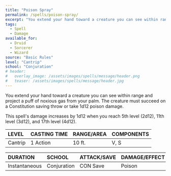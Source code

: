 ```yaml
---
title: "Poison Spray"
permalink: /spells/poison-spray/
excerpt: "You extend your hand toward a creature you can see within range and project a puff of noxious gas from your palm."
tags:
  - Spell
  - Damage
available_for:
  - Druid
  - Sorcerer
  - Wizard
source: "Basic Rules"
level: "Cantrip"
school: "Conjuration"
# header:
#   overlay_image: /assets/images/spells/message/header.png
#   teaser: /assets/images/spells/message/header.jpg
---
```


You extend your hand toward a creature you can see within range and project a puff of noxious gas from your palm. The creature must succeed on a Constitution saving throw or take 1d12 poison damage.

This spell's damage increases by 1d12 when you reach 5th level (2d12), 11th level (3d12), and 17th level (4d12).

| LEVEL          | CASTING TIME   | RANGE/AREA     | COMPONENTS     |
| :------------- | :------------- | :------------- | :------------- |
| Cantrip        | 1 Action       | 10 ft.         | V, S           |

| DURATION       | SCHOOL         | ATTACK/SAVE    | DAMAGE/EFFECT  |
| :------------- | :------------- | :------------- | :------------- |
| Instantaneous  | Conjuration    | CON Save       | Poison         |
